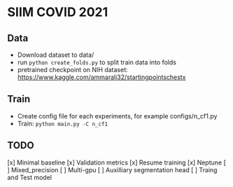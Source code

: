 # SIIM COVID 2021
## Data
* Download dataset to data/
* run `python create_folds.py` to split train data into folds
* pretrained checkpoint on NIH dataset: https://www.kaggle.com/ammarali32/startingpointschestx

## Train
* Create config file for each experiments, for example configs/n_cf1.py
* Train: `python main.py -C n_cf1`

## TODO
[x] Minimal baseline
[x] Validation metrics
[x] Resume training
[x] Neptune
[ ] Mixed_precision
[ ] Multi-gpu
[ ] Auxilliary segmentation head
[ ] Traing and Test model
